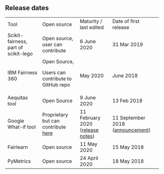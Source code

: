 ## Release dates

<table>
  <tr>
   <td>Tool
   </td>
   <td>Open source
   </td>
   <td>Maturity / last edited
   </td>
   <td>Date of first release
   </td>
  </tr>
  <tr>
   <td>Scikit-fairness, part of scikit-lego
   </td>
   <td>Open source, user can contribute
   </td>
   <td>6 June 2020
   </td>
   <td>31 Mar 2019 
   </td>
  </tr>
  <tr>
   <td>IBM Fairness 360
   </td>
   <td>Open Source,
<p>
Users can contribute to GitHub repo
   </td>
   <td>May 2020
   </td>
   <td>June 2018
   </td>
  </tr>
  <tr>
   <td>Aequitas tool
   </td>
   <td>Open Source
   </td>
   <td>9 June 2020
   </td>
   <td>13 Feb 2018
   </td>
  </tr>
  <tr>
   <td>Google What-if tool
   </td>
   <td>Proprietary but can contribute<a href="https://github.com/PAIR-code/what-if-tool/blob/master/DEVELOPMENT.md"> here</a>
   </td>
   <td>11 February 2020 (<a href="https://github.com/PAIR-code/what-if-tool/blob/master/RELEASE.md">release notes</a>)
   </td>
   <td>11 September 2018 (<a href="https://ai.googleblog.com/2018/09/the-what-if-tool-code-free-probing-of.html">announcement</a>)
   </td>
  </tr>
  <tr>
   <td>Fairlearn
   </td>
   <td>Open source
   </td>
   <td>11 May 2020
   </td>
   <td>15 May 2018
   </td>
  </tr>
  <tr>
   <td>PyMetrics
   </td>
   <td>Open source 
   </td>
   <td>24 April 2020
   </td>
   <td>18 May 2018
   </td>
  </tr>
</table>
